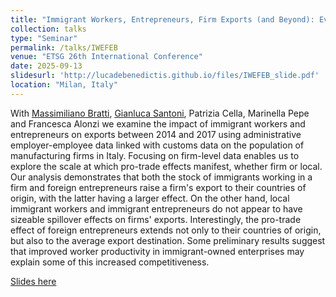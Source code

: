 ```yaml
---
title: "Immigrant Workers, Entrepreneurs, Firm Exports (and Beyond): Evidence from Italy"
collection: talks
type: "Seminar"
permalink: /talks/IWEFEB
venue: "ETSG 26th International Conference"
date: 2025-09-13
slidesurl: 'http://lucadebenedictis.github.io/files/IWEFEB_slide.pdf'
location: "Milan, Italy"
---
```

With [Massimiliano Bratti](https://sites.google.com/site/massimilianobratti), [Gianluca Santoni](https://scholar.google.com/citations?hl=en&user=TMzQDZcAAAAJ&view_op=list_works), Patrizia Cella, Marinella Pepe and Francesca Alonzi we examine the impact of immigrant workers and entrepreneurs on exports between 2014 and 2017 using administrative employer-employee data linked with customs data on the population of manufacturing firms in Italy. Focusing on firm-level data enables us to explore the scale at which pro-trade effects manifest, whether firm or local. Our analysis demonstrates that both the stock of immigrants working in a firm and foreign entrepreneurs raise a firm's export to their countries of origin, with the latter having a larger effect. On the other hand, local immigrant workers and immigrant entrepreneurs do not appear to have sizeable spillover effects on firms' exports. Interestingly, the pro-trade effect of foreign entrepreneurs extends not only to their countries of origin, but also to the average export destination. Some preliminary results suggest that improved worker productivity in immigrant-owned enterprises may explain some of this increased competitiveness.

[Slides here](http://lucadebenedictis.github.io/files/IWEFEB_Slides.pdf)
